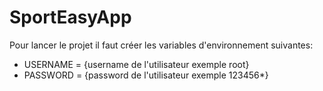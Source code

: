 # SportEasyApp

Pour lancer le projet il faut créer les variables d'environnement suivantes:

- USERNAME = {username de l'utilisateur exemple root}
- PASSWORD = {password de l'utilisateur exemple 123456*}
